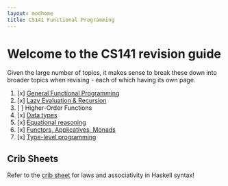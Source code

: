 ```yaml
---
layout: modhome
title: CS141 Functional Programming
---
```


# Welcome to the CS141 revision guide

Given the large number of topics, it makes sense to break these down into broader topics when revising - each of which having its own page.

1. [x] [General Functional Programming](part1)
2. [x] [Lazy Evaluation & Recursion](part2)
3. [ ] Higher-Order Functions 
4. [x] [Data types](datatypes)
5. [x] [Equational reasoning](equationalReasoning)
6. [x] [Functors, Applicatives, Monads](FAM)
7. [x] [Type-level programming](type-level-programming)

## Crib Sheets

Refer to the [crib sheet](cribsheet) for laws and associativity in Haskell syntax!
